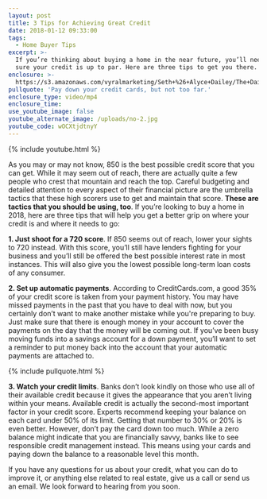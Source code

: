 ```yaml
---
layout: post
title: 3 Tips for Achieving Great Credit
date: 2018-01-12 09:33:00
tags:
  - Home Buyer Tips
excerpt: >-
  If you’re thinking about buying a home in the near future, you’ll need to make
  sure your credit is up to par. Here are three tips to get you there.
enclosure: >-
  https://s3.amazonaws.com/vyralmarketing/Seth+%26+Alyce+Dailey/The+Dailey+Group-+3+Tips+for+Achieving+Great+Credit.mp4
pullquote: 'Pay down your credit cards, but not too far.'
enclosure_type: video/mp4
enclosure_time:
use_youtube_image: false
youtube_alternate_image: /uploads/no-2.jpg
youtube_code: wOCXtjdtnyY
---
```



{% include youtube.html %}

As you may or may not know, 850 is the best possible credit score that you can get. While it may seem out of reach, there are actually quite a few people who crest that mountain and reach the top. Careful budgeting and detailed attention to every aspect of their financial picture are the umbrella tactics that these high scorers use to get and maintain that score. **These are tactics that you should be using, too**. If you’re looking to buy a home in 2018, here are three tips that will help you get a better grip on where your credit is and where it needs to go:

**1. Just shoot for a 720 score**. If 850 seems out of reach, lower your sights to 720 instead. With this score, you’ll still have lenders fighting for your business and you’ll still be offered the best possible interest rate in most instances. This will also give you the lowest possible long-term loan costs of any consumer.

**2. Set up automatic payments**. According to CreditCards.com, a good 35% of your credit score is taken from your payment history. You may have missed payments in the past that you have to deal with now, but you certainly don’t want to make another mistake while you're preparing to buy. Just make sure that there is enough money in your account to cover the payments on the day that the money will be coming out. If you’ve been busy moving funds into a savings account for a down payment, you’ll want to set a reminder to put money back into the account that your automatic payments are attached to.

{% include pullquote.html %}

**3. Watch your credit limits**. Banks don’t look kindly on those who use all of their available credit because it gives the appearance that you aren’t living within your means. Available credit is actually the second-most important factor in your credit score. Experts recommend keeping your balance on each card under 50% of its limit. Getting that number to 30% or 20% is even better. However, don’t pay the card down too much. While a zero balance might indicate that you are financially savvy, banks like to see responsible credit management instead. This means using your cards and paying down the balance to a reasonable level this month.

If you have any questions for us about your credit, what you can do to improve it, or anything else related to real estate, give us a call or send us an email. We look forward to hearing from you soon.